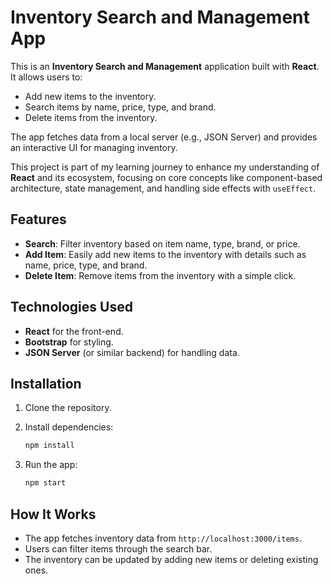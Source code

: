 # Inventory Search and Management App

This is an **Inventory Search and Management** application built with **React**. It allows users to:

- Add new items to the inventory.
- Search items by name, price, type, and brand.
- Delete items from the inventory.

The app fetches data from a local server (e.g., JSON Server) and provides an interactive UI for managing inventory.

This project is part of my learning journey to enhance my understanding of **React** and its ecosystem, focusing on core concepts like component-based architecture, state management, and handling side effects with `useEffect`.

## Features

- **Search**: Filter inventory based on item name, type, brand, or price.
- **Add Item**: Easily add new items to the inventory with details such as name, price, type, and brand.
- **Delete Item**: Remove items from the inventory with a simple click.

## Technologies Used

- **React** for the front-end.
- **Bootstrap** for styling.
- **JSON Server** (or similar backend) for handling data.

## Installation

1. Clone the repository.
2. Install dependencies:

   ```bash
   npm install
   ```

3. Run the app:

   ```bash
   npm start
   ```

## How It Works

- The app fetches inventory data from `http://localhost:3000/items`.
- Users can filter items through the search bar.
- The inventory can be updated by adding new items or deleting existing ones.
